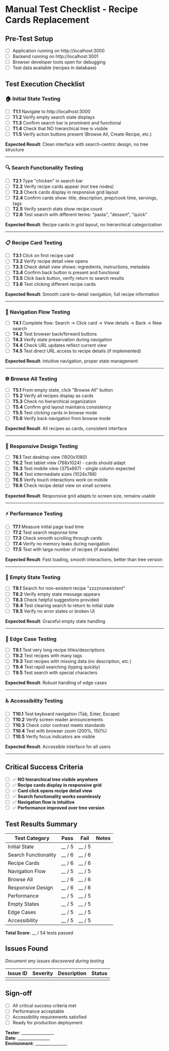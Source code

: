 # Manual Test Checklist - Recipe Cards Replacement

## Pre-Test Setup
- [ ] Application running on http://localhost:3000
- [ ] Backend running on http://localhost:3001
- [ ] Browser developer tools open for debugging
- [ ] Test data available (recipes in database)

## Test Execution Checklist

### 🏠 Initial State Testing
- [ ] **T1.1** Navigate to http://localhost:3000
- [ ] **T1.2** Verify empty search state displays
- [ ] **T1.3** Confirm search bar is prominent and functional
- [ ] **T1.4** Check that NO hierarchical tree is visible
- [ ] **T1.5** Verify action buttons present (Browse All, Create Recipe, etc.)

**Expected Result**: Clean interface with search-centric design, no tree structure

---

### 🔍 Search Functionality Testing
- [ ] **T2.1** Type "chicken" in search bar
- [ ] **T2.2** Verify recipe cards appear (not tree nodes)
- [ ] **T2.3** Check cards display in responsive grid layout
- [ ] **T2.4** Confirm cards show: title, description, prep/cook time, servings, tags
- [ ] **T2.5** Verify search stats show recipe count
- [ ] **T2.6** Test search with different terms: "pasta", "dessert", "quick"

**Expected Result**: Recipe cards in grid layout, no hierarchical categorization

---

### 📋 Recipe Card Testing
- [ ] **T3.1** Click on first recipe card
- [ ] **T3.2** Verify recipe detail view opens
- [ ] **T3.3** Check detail view shows: ingredients, instructions, metadata
- [ ] **T3.4** Confirm back button is present and functional
- [ ] **T3.5** Click back button, verify return to search results
- [ ] **T3.6** Test clicking different recipe cards

**Expected Result**: Smooth card-to-detail navigation, full recipe information

---

### 🧭 Navigation Flow Testing
- [ ] **T4.1** Complete flow: Search → Click card → View details → Back → New search
- [ ] **T4.2** Test browser back/forward buttons
- [ ] **T4.3** Verify state preservation during navigation
- [ ] **T4.4** Check URL updates reflect current view
- [ ] **T4.5** Test direct URL access to recipe details (if implemented)

**Expected Result**: Intuitive navigation, proper state management

---

### 🌐 Browse All Testing
- [ ] **T5.1** From empty state, click "Browse All" button
- [ ] **T5.2** Verify all recipes display as cards
- [ ] **T5.3** Check no hierarchical organization
- [ ] **T5.4** Confirm grid layout maintains consistency
- [ ] **T5.5** Test clicking cards in browse mode
- [ ] **T5.6** Verify back navigation from browse mode

**Expected Result**: All recipes as cards, consistent interface

---

### 📱 Responsive Design Testing
- [ ] **T6.1** Test desktop view (1920x1080)
- [ ] **T6.2** Test tablet view (768x1024) - cards should adapt
- [ ] **T6.3** Test mobile view (375x667) - single column expected
- [ ] **T6.4** Test intermediate sizes (1024x768)
- [ ] **T6.5** Verify touch interactions work on mobile
- [ ] **T6.6** Check recipe detail view on small screens

**Expected Result**: Responsive grid adapts to screen size, remains usable

---

### ⚡ Performance Testing
- [ ] **T7.1** Measure initial page load time
- [ ] **T7.2** Test search response time
- [ ] **T7.3** Check smooth scrolling through cards
- [ ] **T7.4** Verify no memory leaks during navigation
- [ ] **T7.5** Test with large number of recipes (if available)

**Expected Result**: Fast loading, smooth interactions, better than tree version

---

### 🚫 Empty State Testing
- [ ] **T8.1** Search for non-existent recipe "zzzznonexistent"
- [ ] **T8.2** Verify empty state message appears
- [ ] **T8.3** Check helpful suggestions provided
- [ ] **T8.4** Test clearing search to return to initial state
- [ ] **T8.5** Verify no error states or broken UI

**Expected Result**: Graceful empty state handling

---

### 🎯 Edge Case Testing
- [ ] **T9.1** Test very long recipe titles/descriptions
- [ ] **T9.2** Test recipes with many tags
- [ ] **T9.3** Test recipes with missing data (no description, etc.)
- [ ] **T9.4** Test rapid searching (typing quickly)
- [ ] **T9.5** Test search with special characters

**Expected Result**: Robust handling of edge cases

---

### ♿ Accessibility Testing
- [ ] **T10.1** Test keyboard navigation (Tab, Enter, Escape)
- [ ] **T10.2** Verify screen reader announcements
- [ ] **T10.3** Check color contrast meets standards
- [ ] **T10.4** Test with browser zoom (200%, 150%)
- [ ] **T10.5** Verify focus indicators are visible

**Expected Result**: Accessible interface for all users

---

## Critical Success Criteria
- [ ] ✅ **NO hierarchical tree visible anywhere**
- [ ] ✅ **Recipe cards display in responsive grid**
- [ ] ✅ **Card click opens recipe detail view**
- [ ] ✅ **Search functionality works seamlessly**
- [ ] ✅ **Navigation flow is intuitive**
- [ ] ✅ **Performance improved over tree version**

## Test Results Summary

| Test Category | Pass | Fail | Notes |
|---------------|------|------|-------|
| Initial State | __ / 5 | __ / 5 | |
| Search Functionality | __ / 6 | __ / 6 | |
| Recipe Cards | __ / 6 | __ / 6 | |
| Navigation Flow | __ / 5 | __ / 5 | |
| Browse All | __ / 6 | __ / 6 | |
| Responsive Design | __ / 6 | __ / 6 | |
| Performance | __ / 5 | __ / 5 | |
| Empty States | __ / 5 | __ / 5 | |
| Edge Cases | __ / 5 | __ / 5 | |
| Accessibility | __ / 5 | __ / 5 | |

**Total Score**: __ / 54 tests passed

## Issues Found
*Document any issues discovered during testing*

| Issue ID | Severity | Description | Status |
|----------|----------|-------------|---------|
| | | | |

## Sign-off
- [ ] All critical success criteria met
- [ ] Performance acceptable
- [ ] Accessibility requirements satisfied
- [ ] Ready for production deployment

**Tester**: ________________  
**Date**: ________________  
**Environment**: ________________